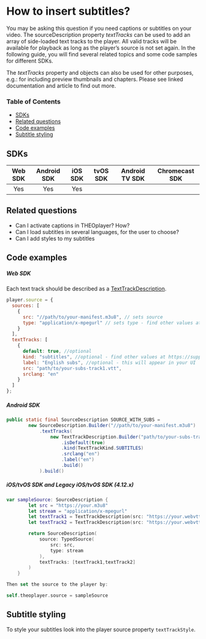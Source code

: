 # How to insert subtitles?

You may be asking this question if you need captions or subtitles on your video. The sourceDescription property _textTracks_ can be used to add an array of side-loaded text tracks to the player. All valid tracks will be available for playback as long as the player’s source is not set again. In the following guide, you will find several related topics and some code samples for different SDKs.

The _textTracks_ property and objects can also be used for other purposes, e.g.: for including preview thumbnails and chapters. Please see linked documentation and article to find out more.

### Table of Contents

- [SDKs](#sdks)
- [Related questions](#related-questions)
- [Code examples](#code-examples)
- [Subtitle styling](#subtitle-styling)

## SDKs

| Web SDK | Android SDK | iOS SDK | tvOS SDK | Android TV SDK | Chromecast SDK |
| :-----: | :---------: | :-----: | :------: | :------------: | :------------: |
|   Yes   |     Yes     |   Yes   |          |                |                |

## Related questions

- Can I activate captions in THEOplayer? How?
- Can I load subtitles in several languages, for the user to choose?
- Can I add styles to my subtitles

## Code examples

##### Web SDK

Each text track should be described as a [TextTrackDescription](pathname:///theoplayer/v6/api-reference/web/interfaces/TextTrackDescription.html).

```js
player.source = {
  sources: [
    {
      src: "//path/to/your-manifest.m3u8", // sets source
      type: "application/x-mpegurl" // sets type - find other values at https://support.theoplayer.com/hc/en-us/articles/214350425-SourceDescription-API#TypedSource
    }
  ],
  textTracks: [
    {
      default: true, //optional
      kind: "subtitles", //optional - find other values at https://support.theoplayer.com/hc/en-us/articles/214350425#TextTrackDescription
      label: "English subs", //optional - this will appear in your UI
      src: "path/to/your-subs-track1.vtt",
      srclang: "en"
    }
  ]
};
```

##### Android SDK

```java
public static final SourceDescription SOURCE_WITH_SUBS =
        new SourceDescription.Builder("//path/to/your-manifest.m3u8")
            .textTracks(
                new TextTrackDescription.Builder("path/to/your-subs-track1.vtt")
                    .isDefault(true)
                    .kind(TextTrackKind.SUBTITLES)
                    .srclang("en")
                    .label("en")
                    .build()
            ).build()
```

##### iOS/tvOS SDK and Legacy iOS/tvOS SDK (4.12.x)

```swift
var sampleSource: SourceDescription {
        let src = "https://your.m3u8"
        let stream = "application/x-mpegurl"
        let textTrack1 = TextTrackDescription(src: "https://your.webvtt", srclang: "English", isDefault: true, kind: .subtitles, label:"English", format: .WebVTT)
        let textTrack2 = TextTrackDescription(src: "https://your.webvtt", srclang: "Arabic", isDefault: false, kind: .subtitles, label:"Arabic", format: .WebVTT)

        return SourceDescription(
            source: TypedSource(
                src: src,
                type: stream
            ),
            textTracks: [textTrack1,textTrack2]
        )
    }

Then set the source to the player by:

self.theoplayer.source = sampleSource
```

## Subtitle styling

To style your subtitles look into the player source property `textTrackStyle`.
